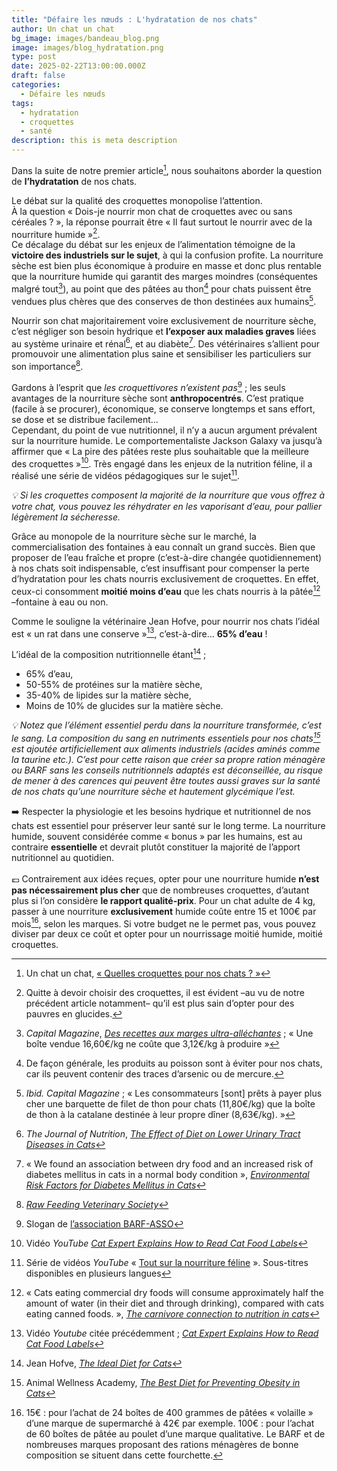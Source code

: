 ```yaml
---
title: "Défaire les nœuds : L'hydratation de nos chats"
author: Un chat un chat
bg_image: images/bandeau_blog.png
image: images/blog_hydratation.png
type: post
date: 2025-02-22T13:00:00.000Z
draft: false
categories:
  - Défaire les nœuds
tags:
  - hydratation
  - croquettes
  - santé
description: this is meta description
---
```

Dans la suite de notre premier article[^1], nous souhaitons aborder la question de **l’hydratation** de nos chats.

Le débat sur la qualité des croquettes monopolise l’attention.\
À la question « Dois-je nourrir mon chat de croquettes avec ou sans céréales ? », la réponse pourrait être « Il faut surtout le nourrir avec de la nourriture humide »[^2].\
Ce décalage du débat sur les enjeux de l’alimentation témoigne de la **victoire des industriels sur le sujet**, à qui la confusion profite. La nourriture sèche est bien plus économique à produire en masse et donc plus rentable que la nourriture humide qui garantit des marges moindres (conséquentes malgré tout[^3]), au point que des pâtées au thon[^4] pour chats puissent être vendues plus chères que des conserves de thon destinées aux humains[^5].

Nourrir son chat majoritairement voire exclusivement de nourriture sèche, c’est négliger son besoin hydrique et **l’exposer aux maladies graves** liées au système urinaire et rénal[^6], et au diabète[^8]. Des vétérinaires s’allient pour promouvoir une alimentation plus saine et sensibiliser les particuliers sur son importance[^9].

Gardons à l’esprit que *les croquettivores n’existent pas*[^10] ; les seuls avantages de la nourriture sèche sont **anthropocentrés**. C’est pratique (facile à se procurer), économique, se conserve longtemps et sans effort, se dose et se distribue facilement…\
Cependant, du point de vue nutritionnel, il n’y a aucun argument prévalent sur la nourriture humide. Le comportementaliste Jackson Galaxy va jusqu’à affirmer que « La pire des pâtées reste plus souhaitable que la meilleure des croquettes »[^11]. Très engagé dans les enjeux de la nutrition féline, il a réalisé une série de vidéos pédagogiques sur le sujet[^12].

*💡 Si les croquettes composent la majorité de la nourriture que vous offrez à votre chat, vous pouvez les réhydrater en les vaporisant d’eau, pour pallier légèrement la sécheresse.*

Grâce au monopole de la nourriture sèche sur le marché, la commercialisation des fontaines à eau connaît un grand succès. Bien que proposer de l’eau fraîche et propre (c’est-à-dire changée quotidiennement) à nos chats soit indispensable, c’est insuffisant pour compenser la perte d’hydratation pour les chats nourris exclusivement de croquettes. En effet, ceux-ci consomment **moitié moins d’eau** que les chats nourris à la pâtée[^13] –fontaine à eau ou non.

Comme le souligne la vétérinaire Jean Hofve, pour nourrir nos chats l’idéal est « un rat dans une conserve »[^14], c’est-à-dire… **65% d’eau** !

L’idéal de la composition nutritionnelle étant[^15] ;

* 65% d’eau,
* 50-55% de protéines sur la matière sèche,
* 35-40% de lipides sur la matière sèche,
* Moins de 10% de glucides sur la matière sèche.

*💡 Notez que l’élément essentiel perdu dans la nourriture transformée, c’est le sang. La composition du sang en nutriments essentiels pour nos chats[^16] est ajoutée artificiellement aux aliments industriels (acides aminés comme la taurine etc.). C’est pour cette raison que créer sa propre ration ménagère ou BARF sans les conseils nutritionnels adaptés est déconseillée, au risque de mener à des carences qui peuvent être toutes aussi graves sur la santé de nos chats qu’une nourriture sèche et hautement glycémique l’est.*

➡️ Respecter la physiologie et les besoins hydrique et nutritionnel de nos chats est essentiel pour préserver leur santé sur le long terme. La nourriture humide, souvent considérée comme « bonus » par les humains, est au contraire **essentielle** et devrait plutôt constituer la majorité de l’apport nutritionnel au quotidien.\
<br/>💶 Contrairement aux idées reçues, opter pour une nourriture humide **n’est pas nécessairement plus cher** que de nombreuses croquettes, d’autant plus si l’on considère **le rapport qualité-prix**. Pour un chat adulte de 4 kg, passer à une nourriture **exclusivement** humide coûte entre 15 et 100€ par mois[^17], selon les marques. Si votre budget ne le permet pas, vous pouvez diviser par deux ce coût et opter pour un nourrissage moitié humide, moitié croquettes.

[^1]: Un chat un chat, <a href="https://unchatunchat.fr/blog/defaire_les_noeuds_documentaire/" target="_blank">« Quelles croquettes pour nos chats ? »</a>

[^2]: Quitte à devoir choisir des croquettes, il est évident –au vu de notre précédent article notamment– qu’il est plus sain d’opter pour des pauvres en glucides.

[^3]: *Capital Magazine*, <a href="https://www.capital.fr/economie-politique/des-recettes-aux-marges-ultra-allechantes-696390" target="_blank">*Des recettes aux marges ultra-alléchantes*</a> ; « Une boîte vendue 16,60€/kg ne coûte que 3,12€/kg à produire » 

[^4]: De façon générale, les produits au poisson sont à éviter pour nos chats, car ils peuvent contenir des traces d’arsenic ou de mercure. 

[^5]: *Ibid. Capital Magazine* ; « Les consommateurs \[sont] prêts à payer plus cher une barquette de filet de thon pour chats (11,80€/kg) que la boîte de thon à la catalane destinée à leur propre dîner (8,63€/kg). » 

[^6]: *The Journal of Nutrition*, <a href="https://www.sciencedirect.com/science/article/pii/S0022316623023076" target="_blank">*The Effect of Diet on Lower Urinary Tract Diseases in Cats*</a> 

[^7]: *Journal of Veterinary Science and Animal Husbandry*, <a href="https://www.researchgate.net/publication/268277616_Feline_Lower_Urinary_Tract_Disease_Flutd_-_An_Emerging_Problem_of_Recent_Era" target="_blank">*Feline Lower Urinary Tract Disease – An Emerging Problem of Recent Era*</a> 

[^8]: « We found an association between dry food and an increased risk of diabetes mellitus in cats in a normal body condition », <a href="https://onlinelibrary.wiley.com/doi/10.1111/jvim.14618" target="_blank">*Environmental Risk Factors for Diabetes Mellitus in Cats*</a> 

[^9]: <a href="https://rfvs.info/" target="_blank">*Raw Feeding Veterinary Society*</a> 

[^10]: Slogan de <a href="https://barf-asso.fr/" target="_blank">l’association BARF-ASSO</a> 

[^11]: Vidéo *YouTube* <a href="https://www.youtube.com/watch?v=jLNiAxeNlXQ&list=PLAJvHNBwbBNvS6Bfc4Q62GhOsEqi69-7H&index=4" target="_blank">*Cat Expert Explains How to Read Cat Food Labels*</a> 

[^12]: Série de vidéos *YouTube* « <a href="https://www.youtube.com/watch?v=6cvxA1CMbMQ&list=PLAJvHNBwbBNvS6Bfc4Q62GhOsEqi69-7H" target="_blank">Tout sur la nourriture féline</a> ». Sous-titres disponibles en plusieurs langues 

[^13]: « Cats eating commercial dry foods will consume approximately half the amount of water (in their diet and through drinking), compared with cats eating canned foods. », <a href="https://avmajournals.avma.org/view/journals/javma/221/11/javma.2002.221.1559.xml" target="_blank">*The carnivore connection to nutrition in cats*</a> 

[^14]: Vidéo *Youtube* citée précédemment ; <a href="https://www.youtube.com/watch?v=jLNiAxeNlXQ&list=PLAJvHNBwbBNvS6Bfc4Q62GhOsEqi69-7H&index=4" target="_blank">*Cat Expert Explains How to Read Cat Food Labels*</a> 

[^15]: Jean Hofve, <a href="https://littlebigcat.com/the-ideal-diet-for-cats/" target="_blank">*The Ideal Diet for Cats*</a> 

[^16]: Animal Wellness Academy, <a href="https://animalwellnessacademy.org/the-best-diet-for-preventing-obesity-in-cats/" target="_blank">*The Best Diet for Preventing Obesity in Cats*</a> 

[^17]: 15€ : pour l’achat de 24 boîtes de 400 grammes de pâtées « volaille » d’une marque de supermarché à 42€ par exemple. 100€ : pour l’achat de 60 boîtes de pâtée au poulet d’une marque qualitative. Le BARF et de nombreuses marques proposant des rations ménagères de bonne composition se situent dans cette fourchette.
